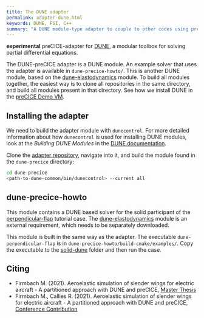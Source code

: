 ```yaml
---
title: The DUNE adapter
permalink: adapter-dune.html
keywords: DUNE, FSI, C++
summary: "A DUNE module-type adapter to couple to other codes using preCICE"
---
```


**experimental** preCICE-adapter for [DUNE](https://www.dune-project.org/), a modular toolbox for solving partial differential equations.

The DUNE-preCICE adapter is a DUNE module. An example solver that uses the adapter is available in `dune-precice-howto/`. This is another DUNE module, based on the [dune-elastodynamics](https://github.com/maxfirmbach/dune-elastodynamics) module. To build all modules together, the easiest way is to clone all repositories in the same directory, and build all modules present in that directory. See how we install DUNE in the [preCICE Demo VM](https://github.com/precice/vm/blob/develop/provisioning/install-dune.sh).

## Installing the adapter

We need to build the adapter module with `dunecontrol`. For more detailed information about how `dunecontrol` is used for installing DUNE modules, look at the *Building DUNE Modules* in the [DUNE documentation](https://www.dune-project.org/doc/installation/installation-buildsrc/).

Clone the [adapter repository](https://github.com/precice/dune-adapter), navigate into it, and build the module found in the `dune-precice` directory:

```bash
cd dune-precice
<path-to-dune-common/bin/dunecontrol> --current all
```

## dune-precice-howto

This module contains a DUNE based solver for the solid participant of the [perpendicular-flap](https://precice.org/tutorials-perpendicular-flap.html) tutorial case. The [dune-elastodynamics](https://github.com/maxfirmbach/dune-elastodynamics) module is an external requirement, which needs to be separately downloaded.

This module is built in the same way as the adapter. The executable `dune-perpendicular-flap` is in `dune-precice-howto/build-cmake/examples/`. Copy the executable to the [solid-dune](https://github.com/precice/tutorials/tree/master/perpendicular-flap/solid-dune) folder and then run the case.

## Citing

- Firmbach M. (2021). Aeroelastic simulation of slender wings for electric aircraft - A partitioned approach with DUNE and preCICE, [Master Thesis](https://mediatum.ub.tum.de/node?id=1609293)
- Firmbach M., Callies R. (2021). Aeroelastic simulation of slender wings for electric aircraft - A partitioned approach with DUNE and preCICE, [Conference Contribution](https://athene-forschung.unibw.de/138607)
